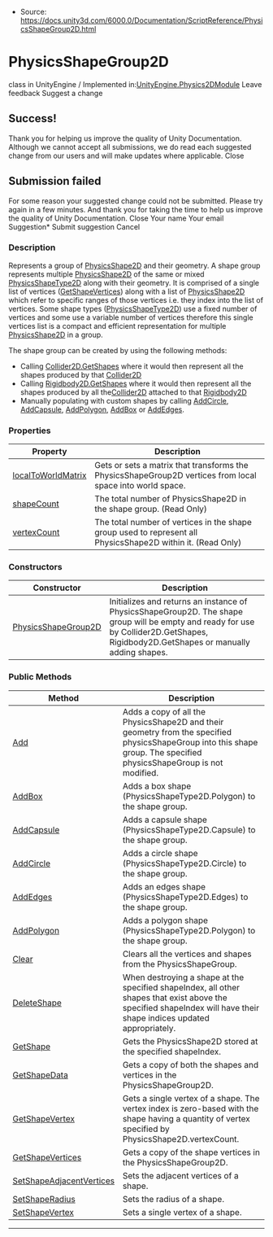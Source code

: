 * Source: https://docs.unity3d.com/6000.0/Documentation/ScriptReference/PhysicsShapeGroup2D.html

# PhysicsShapeGroup2D
class in UnityEngine
/
Implemented in:[UnityEngine.Physics2DModule](https://docs.unity3d.com/6000.0/Documentation/ScriptReference/UnityEngine.Physics2DModule.html)
Leave feedback
Suggest a change
## Success!
Thank you for helping us improve the quality of Unity Documentation. Although we cannot accept all submissions, we do read each suggested change from our users and will make updates where applicable.
Close
## Submission failed
For some reason your suggested change could not be submitted. Please <a>try again</a> in a few minutes. And thank you for taking the time to help us improve the quality of Unity Documentation.
Close
Your name Your email Suggestion* Submit suggestion
Cancel
### Description
Represents a group of [PhysicsShape2D](https://docs.unity3d.com/6000.0/Documentation/ScriptReference/PhysicsShape2D.html) and their geometry.
A shape group represents multiple [PhysicsShape2D](https://docs.unity3d.com/6000.0/Documentation/ScriptReference/PhysicsShape2D.html) of the same or mixed [PhysicsShapeType2D](https://docs.unity3d.com/6000.0/Documentation/ScriptReference/PhysicsShapeType2D.html) along with their geometry. It is comprised of a single list of vertices ([GetShapeVertices](https://docs.unity3d.com/6000.0/Documentation/ScriptReference/PhysicsShapegroup2D.GetShapeVertices.html)) along with a list of [PhysicsShape2D](https://docs.unity3d.com/6000.0/Documentation/ScriptReference/PhysicsShape2D.html) which refer to specific ranges of those vertices i.e. they index into the list of vertices. Some shape types ([PhysicsShapeType2D](https://docs.unity3d.com/6000.0/Documentation/ScriptReference/PhysicsShapeType2D.html)) use a fixed number of vertices and some use a variable number of vertices therefore this single vertices list is a compact and efficient representation for multiple [PhysicsShape2D](https://docs.unity3d.com/6000.0/Documentation/ScriptReference/PhysicsShape2D.html) in a group.  
  
The shape group can be created by using the following methods: 
  * Calling [Collider2D.GetShapes](https://docs.unity3d.com/6000.0/Documentation/ScriptReference/Collider2D.GetShapes.html) where it would then represent all the shapes produced by that [Collider2D](https://docs.unity3d.com/6000.0/Documentation/ScriptReference/Collider2D.html)
  * Calling [Rigidbody2D.GetShapes](https://docs.unity3d.com/6000.0/Documentation/ScriptReference/Rigidbody2D.GetShapes.html) where it would then represent all the shapes produced by all the[Collider2D](https://docs.unity3d.com/6000.0/Documentation/ScriptReference/Collider2D.html) attached to that [Rigidbody2D](https://docs.unity3d.com/6000.0/Documentation/ScriptReference/Rigidbody2D.html)
  * Manually populating with custom shapes by calling [AddCircle](https://docs.unity3d.com/6000.0/Documentation/ScriptReference/PhysicsShapeGroup2D.AddCircle.html), [AddCapsule](https://docs.unity3d.com/6000.0/Documentation/ScriptReference/PhysicsShapeGroup2D.AddCapsule.html), [AddPolygon](https://docs.unity3d.com/6000.0/Documentation/ScriptReference/PhysicsShapeGroup2D.AddPolygon.html), [AddBox](https://docs.unity3d.com/6000.0/Documentation/ScriptReference/PhysicsShapeGroup2D.AddBox.html) or [AddEdges](https://docs.unity3d.com/6000.0/Documentation/ScriptReference/PhysicsShapeGroup2D.AddEdges.html).


### Properties
Property | Description  
---|---  
[localToWorldMatrix](https://docs.unity3d.com/6000.0/Documentation/ScriptReference/PhysicsShapeGroup2D-localToWorldMatrix.html) | Gets or sets a matrix that transforms the PhysicsShapeGroup2D vertices from local space into world space.  
[shapeCount](https://docs.unity3d.com/6000.0/Documentation/ScriptReference/PhysicsShapeGroup2D-shapeCount.html) | The total number of PhysicsShape2D in the shape group. (Read Only)  
[vertexCount](https://docs.unity3d.com/6000.0/Documentation/ScriptReference/PhysicsShapeGroup2D-vertexCount.html) | The total number of vertices in the shape group used to represent all PhysicsShape2D within it. (Read Only)  
### Constructors
Constructor | Description  
---|---  
[PhysicsShapeGroup2D](https://docs.unity3d.com/6000.0/Documentation/ScriptReference/PhysicsShapeGroup2D-ctor.html) | Initializes and returns an instance of PhysicsShapeGroup2D. The shape group will be empty and ready for use by Collider2D.GetShapes, Rigidbody2D.GetShapes or manually adding shapes.  
### Public Methods
Method | Description  
---|---  
[Add](https://docs.unity3d.com/6000.0/Documentation/ScriptReference/PhysicsShapeGroup2D.Add.html) | Adds a copy of all the PhysicsShape2D and their geometry from the specified physicsShapeGroup into this shape group. The specified physicsShapeGroup is not modified.  
[AddBox](https://docs.unity3d.com/6000.0/Documentation/ScriptReference/PhysicsShapeGroup2D.AddBox.html) | Adds a box shape (PhysicsShapeType2D.Polygon) to the shape group.  
[AddCapsule](https://docs.unity3d.com/6000.0/Documentation/ScriptReference/PhysicsShapeGroup2D.AddCapsule.html) | Adds a capsule shape (PhysicsShapeType2D.Capsule) to the shape group.  
[AddCircle](https://docs.unity3d.com/6000.0/Documentation/ScriptReference/PhysicsShapeGroup2D.AddCircle.html) | Adds a circle shape (PhysicsShapeType2D.Circle) to the shape group.  
[AddEdges](https://docs.unity3d.com/6000.0/Documentation/ScriptReference/PhysicsShapeGroup2D.AddEdges.html) | Adds an edges shape (PhysicsShapeType2D.Edges) to the shape group.  
[AddPolygon](https://docs.unity3d.com/6000.0/Documentation/ScriptReference/PhysicsShapeGroup2D.AddPolygon.html) | Adds a polygon shape (PhysicsShapeType2D.Polygon) to the shape group.  
[Clear](https://docs.unity3d.com/6000.0/Documentation/ScriptReference/PhysicsShapeGroup2D.Clear.html) | Clears all the vertices and shapes from the PhysicsShapeGroup.  
[DeleteShape](https://docs.unity3d.com/6000.0/Documentation/ScriptReference/PhysicsShapeGroup2D.DeleteShape.html) | When destroying a shape at the specified shapeIndex, all other shapes that exist above the specified shapeIndex will have their shape indices updated appropriately.  
[GetShape](https://docs.unity3d.com/6000.0/Documentation/ScriptReference/PhysicsShapeGroup2D.GetShape.html) | Gets the PhysicsShape2D stored at the specified shapeIndex.  
[GetShapeData](https://docs.unity3d.com/6000.0/Documentation/ScriptReference/PhysicsShapeGroup2D.GetShapeData.html) | Gets a copy of both the shapes and vertices in the PhysicsShapeGroup2D.  
[GetShapeVertex](https://docs.unity3d.com/6000.0/Documentation/ScriptReference/PhysicsShapeGroup2D.GetShapeVertex.html) | Gets a single vertex of a shape. The vertex index is zero-based with the shape having a quantity of vertex specified by PhysicsShape2D.vertexCount.  
[GetShapeVertices](https://docs.unity3d.com/6000.0/Documentation/ScriptReference/PhysicsShapeGroup2D.GetShapeVertices.html) | Gets a copy of the shape vertices in the PhysicsShapeGroup2D.  
[SetShapeAdjacentVertices](https://docs.unity3d.com/6000.0/Documentation/ScriptReference/PhysicsShapeGroup2D.SetShapeAdjacentVertices.html) | Sets the adjacent vertices of a shape.  
[SetShapeRadius](https://docs.unity3d.com/6000.0/Documentation/ScriptReference/PhysicsShapeGroup2D.SetShapeRadius.html) | Sets the radius of a shape.  
[SetShapeVertex](https://docs.unity3d.com/6000.0/Documentation/ScriptReference/PhysicsShapeGroup2D.SetShapeVertex.html) | Sets a single vertex of a shape.  
* * *
